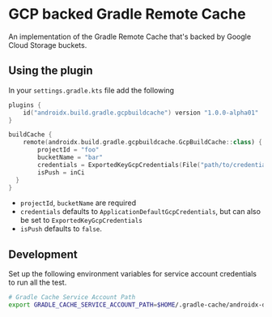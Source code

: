 # GCP backed Gradle Remote Cache

An implementation of the Gradle Remote Cache that's backed by Google Cloud Storage buckets.

## Using the plugin

In your `settings.gradle.kts` file add the following

```kotlin
plugins {
    id("androidx.build.gradle.gcpbuildcache") version "1.0.0-alpha01"
}

buildCache {
    remote(androidx.build.gradle.gcpbuildcache.GcpBuildCache::class) {
        projectId = "foo"
        bucketName = "bar"
        credentials = ExportedKeyGcpCredentials(File("path/to/credentials.json"))
        isPush = inCi
  }
}
```

- `projectId`, `bucketName` are required
- `credentials` defaults to `ApplicationDefaultGcpCredentials`, but can also be set to `ExportedKeyGcpCredentials`
- `isPush` defaults to `false`.

## Development

Set up the following environment variables for service account credentials to run all the test.

```bash
# Gradle Cache Service Account Path
export GRADLE_CACHE_SERVICE_ACCOUNT_PATH=$HOME/.gradle-cache/androidx-dev-prod-build-cache-writer.json
```
